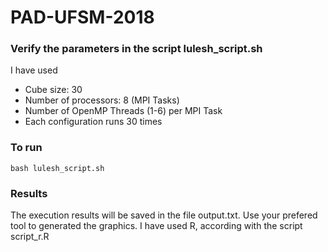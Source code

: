 # PAD-UFSM-2018

### Verify the parameters in the script lulesh_script.sh
I have used
- Cube size: 30
- Number of processors: 8 (MPI Tasks)
- Number of OpenMP Threads (1-6) per MPI Task
- Each configuration runs 30 times

### To run

`bash lulesh_script.sh`

### Results

The execution results will be saved in the file output.txt. Use your prefered tool to generated the graphics. I have used R, according with the script script_r.R
